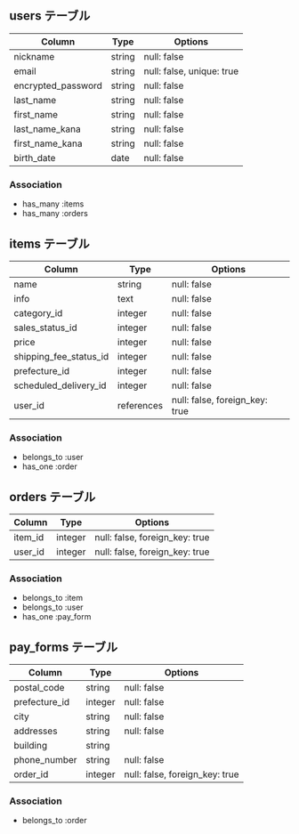 
## users テーブル
| Column             | Type       | Options                  |
| ------------------ | ------     | -----------              |
| nickname           | string     | null: false              | 
| email              | string     | null: false, unique: true|
| encrypted_password | string     | null: false              |
| last_name          | string     | null: false              |
| first_name         | string     | null: false              |
| last_name_kana     | string     | null: false              |
| first_name_kana    | string     | null: false              |
| birth_date         | date       | null: false              |

### Association
- has_many :items
- has_many :orders


## items テーブル
| Column                 | Type       | Options     |
| ------------------     | ------     | ----------- |
| name                   | string     | null: false |
| info                   | text       | null: false |
| category_id            | integer    | null: false |
| sales_status_id        | integer    | null: false |
| price                  | integer    | null: false |
| shipping_fee_status_id | integer    | null: false |
| prefecture_id          | integer    | null: false |
| scheduled_delivery_id  | integer    | null: false |
| user_id                | references | null: false, foreign_key: true|

### Association
- belongs_to :user
- has_one :order



## orders テーブル
| Column             | Type    | Options     |
| ------------------ | ------  | ----------- |
| item_id            | integer | null: false, foreign_key: true|
| user_id            | integer | null: false, foreign_key: true|


### Association
- belongs_to :item
- belongs_to :user
- has_one :pay_form


## pay_forms テーブル
| Column             | Type     | Options     |
| ------------------ | ------   | ----------- |
| postal_code        | string   | null: false |
| prefecture_id      | integer  | null: false |
| city               | string   | null: false |
| addresses          | string   | null: false |
| building           | string   |             |
| phone_number       | string   | null: false |
| order_id           | integer  | null: false, foreign_key: true|


### Association
- belongs_to :order
